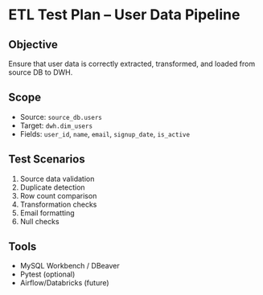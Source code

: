 # ETL Test Plan – User Data Pipeline

## Objective
Ensure that user data is correctly extracted, transformed, and loaded from source DB to DWH.

## Scope
- Source: `source_db.users`
- Target: `dwh.dim_users`
- Fields: `user_id`, `name`, `email`, `signup_date`, `is_active`

## Test Scenarios
1. Source data validation
2. Duplicate detection
3. Row count comparison
4. Transformation checks
5. Email formatting
6. Null checks

## Tools
- MySQL Workbench / DBeaver
- Pytest (optional)
- Airflow/Databricks (future)
